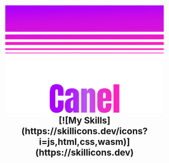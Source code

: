 <h1 align="center">
    <img src="https://github.com/maybecanel/canel.cloud/blob/main/images/header.png?raw=true" width="1000">
    <br>
    <img src="https://github.com/maybecanel/canel.cloud/blob/main/images/title.png?raw=true" width="500">
    <br>
    [![My Skills](https://skillicons.dev/icons?i=js,html,css,wasm)](https://skillicons.dev)
</h1>
